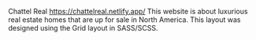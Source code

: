 Chattel Real
https://chattelreal.netlify.app/
This website is about luxurious real estate homes that are up for sale in North America. This layout was designed using the Grid layout in SASS/SCSS.
